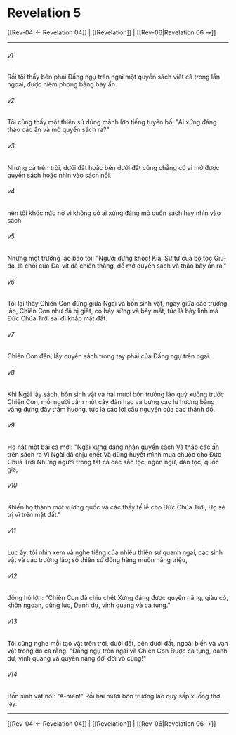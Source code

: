 # Revelation 5

[[Rev-04|← Revelation 04]] | [[Revelation]] | [[Rev-06|Revelation 06 →]]
***



###### v1 
Rồi tôi thấy bên phải Đấng ngự trên ngai một quyển sách viết cả trong lẫn ngoài, được niêm phong bằng bảy ấn. 

###### v2 
Tôi cũng thấy một thiên sứ dũng mãnh lớn tiếng tuyên bố: "Ai xứng đáng tháo các ấn và mở quyển sách ra?" 

###### v3 
Nhưng cả trên trời, dưới đất hoặc bên dưới đất cũng chẳng có ai mở được quyển sách hoặc nhìn vào sách nổi, 

###### v4 
nên tôi khóc nức nở vì không có ai xứng đáng mở cuốn sách hay nhìn vào sách. 

###### v5 
Nhưng một trưởng lão bảo tôi: "Ngươi đừng khóc! Kìa, Sư tử của bộ tộc Giu-đa, là chồi của Đa-vít đã chiến thắng, để mở quyển sách và tháo bảy ấn ra." 

###### v6 
Tôi lại thấy Chiên Con đứng giữa Ngai và bốn sinh vật, ngay giữa các trưởng lão, Chiên Con như đã bị giết, có bảy sừng và bảy mắt, tức là bảy linh mà Đức Chúa Trời sai đi khắp mặt đất. 

###### v7 
Chiên Con đến, lấy quyển sách trong tay phải của Đấng ngự trên ngai. 

###### v8 
Khi Ngài lấy sách, bốn sinh vật và hai mươi bốn trưởng lão quỳ xuống trước Chiên Con, mỗi người cầm một cây đàn hạc và bưng các lư hương bằng vàng đựng đầy trầm hương, tức là các lời cầu nguyện của các thánh đồ. 

###### v9 
Họ hát một bài ca mới: "Ngài xứng đáng nhận quyển sách Và tháo các ấn trên sách ra Vì Ngài đã chịu chết Và dùng huyết mình mua chuộc cho Đức Chúa Trời Những người trong tất cả các sắc tộc, ngôn ngữ, dân tộc, quốc gia, 

###### v10 
Khiến họ thành một vương quốc và các thầy tế lễ cho Đức Chúa Trời, Họ sẽ trị vì trên mặt đất." 

###### v11 
Lúc ấy, tôi nhìn xem và nghe tiếng của nhiều thiên sứ quanh ngai, các sinh vật và các trưởng lão; số thiên sứ đông hàng muôn hàng triệu, 

###### v12 
đồng hô lớn: "Chiên Con đã chịu chết Xứng đáng được quyền năng, giàu có, khôn ngoan, dũng lực, Danh dự, vinh quang và ca tụng." 

###### v13 
Tôi cũng nghe mỗi tạo vật trên trời, dưới đất, bên dưới đất, ngoài biển và vạn vật trong đó ca rằng: "Đấng ngự trên ngai và Chiên Con Được ca tụng, danh dự, vinh quang và quyền năng đời đời vô cùng!" 

###### v14 
Bốn sinh vật nói: "A-men!" Rồi hai mươi bốn trưởng lão quỳ sấp xuống thờ lạy.

***
[[Rev-04|← Revelation 04]] | [[Revelation]] | [[Rev-06|Revelation 06 →]]
